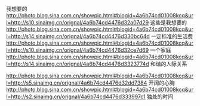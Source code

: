 我想要的
http://photo.blog.sina.com.cn/showpic.html#blogid=4a6b74cd01008kcq&url=http://s10.sinaimg.cn/orignal/4a6b74cd4476d32a07d29
这些是我想要的
http://photo.blog.sina.com.cn/showpic.html#blogid=4a6b74cd01008kcq&url=http://s14.sinaimg.cn/orignal/4a6b74cd4476d330bc64d
一定标准的生活费
http://photo.blog.sina.com.cn/showpic.html#blogid=4a6b74cd01008kcq&url=http://s10.sinaimg.cn/orignal/4a6b74cd4476d32ce7d69
一个家庭
http://photo.blog.sina.com.cn/showpic.html#blogid=4a6b74cd01008kcq&url=http://s14.sinaimg.cn/orignal/4a6b74cd4476d3323774d
和谐的人际关系
 
http://photo.blog.sina.com.cn/showpic.html#blogid=4a6b74cd01008kcq&url=http://s5.sinaimg.cn/orignal/4a6b74cd4476d32dd7384
开阔的心胸
http://photo.blog.sina.com.cn/showpic.html#blogid=4a6b74cd01008kcq&url=http://s2.sinaimg.cn/orignal/4a6b74cd4476d333997c1
独处的时间
 
 
